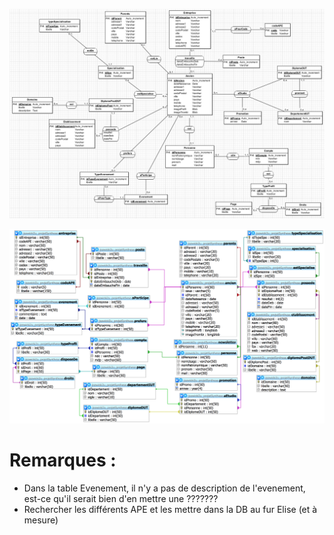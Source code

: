 ![schemaEA](https://raw.githubusercontent.com/RobinDumontChaponet/synthese/master/schemaEA.png)

![schema](https://raw.githubusercontent.com/RobinDumontChaponet/synthese/master/db.png)

Remarques :
===========

  - Dans la table Evenement, il n'y a pas de description de l'evenement, est-ce qu'il serait bien d'en mettre une ???????
  - Rechercher les différents APE et les mettre dans la DB au fur Elise (et à mesure)
